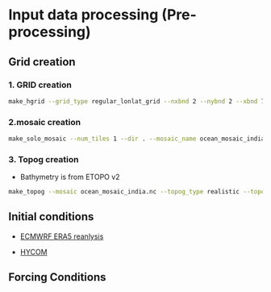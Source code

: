 
# Input data processing (Pre-processing)

## Grid creation

### 1. GRID creation

```BASH
make_hgrid --grid_type regular_lonlat_grid --nxbnd 2 --nybnd 2 --xbnd 77,99 --ybnd 4,23 --nlon 524 --nlat 384 --verbose'
```
### 2.mosaic creation

```BASH
make_solo_mosaic --num_tiles 1 --dir . --mosaic_name ocean_mosaic_india --tile_file mosaic.nc --periodx 0 --periody 0
```


### 3. Topog creation

- Bathymetry is from ETOPO v2 


```BASH
make_topog --mosaic ocean_mosaic_india.nc --topog_type realistic --topog_file gebco_test.nc --topog_field depth --scale_factor 1
```

## Initial conditions

- [ECMWRF ERA5 reanlysis](https://www.ecmwf.int/en/research/climate-reanalysis/ocean-reanalysis)

- [HYCOM]()

## Forcing Conditions 

